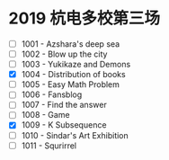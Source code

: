 # 2019 杭电多校第三场

- [ ] 1001 - Azshara's deep sea
- [ ] 1002 - Blow up the city
- [ ] 1003 - Yukikaze and Demons
- [x] 1004 - Distribution of books
- [ ] 1005 - Easy Math Problem
- [ ] 1006 - Fansblog
- [ ] 1007 - Find the answer
- [ ] 1008 - Game
- [x] 1009 - K Subsequence
- [ ] 1010 - Sindar's Art Exhibition 
- [ ] 1011 - Squrirrel
